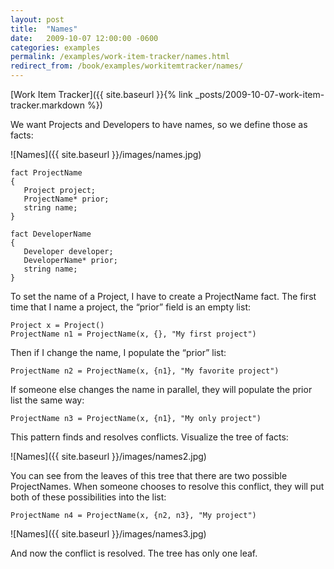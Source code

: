 ```yaml
---
layout: post
title:  "Names"
date:   2009-10-07 12:00:00 -0600
categories: examples
permalink: /examples/work-item-tracker/names.html
redirect_from: /book/examples/workitemtracker/names/
---
```


[Work Item Tracker]({{ site.baseurl }}{% link _posts/2009-10-07-work-item-tracker.markdown %})

We want Projects and Developers to have names, so we define those as facts:

![Names]({{ site.baseurl }}/images/names.jpg)

```
fact ProjectName
{
   Project project;
   ProjectName* prior;
   string name;
}

fact DeveloperName
{
   Developer developer;
   DeveloperName* prior;
   string name;
}
```

To set the name of a Project, I have to create a ProjectName fact. The first time that I name a project, the “prior” field is an empty list:

```
Project x = Project()
ProjectName n1 = ProjectName(x, {}, "My first project")
```

Then if I change the name, I populate the “prior” list:

```
ProjectName n2 = ProjectName(x, {n1}, "My favorite project")
```

If someone else changes the name in parallel, they will populate the prior list the same way:

```
ProjectName n3 = ProjectName(x, {n1}, "My only project")
```

This pattern finds and resolves conflicts. Visualize the tree of facts:

![Names]({{ site.baseurl }}/images/names2.jpg)

You can see from the leaves of this tree that there are two possible ProjectNames. When someone chooses to resolve this conflict, they will put both of these possibilities into the list:

```
ProjectName n4 = ProjectName(x, {n2, n3}, "My project")
```

![Names]({{ site.baseurl }}/images/names3.jpg)


And now the conflict is resolved. The tree has only one leaf.






